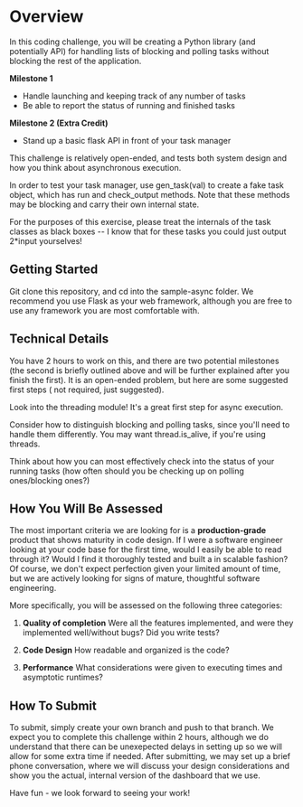# Overview

In this coding challenge, you will be creating a Python library (and potentially API) for handling lists of blocking and
polling tasks without blocking the rest of the application.

**Milestone 1**

- Handle launching and keeping track of any number of tasks
- Be able to report the status of running and finished tasks

**Milestone 2 (Extra Credit)**

- Stand up a basic flask API in front of your task manager

This challenge is relatively open-ended, and tests both system design and how you think about asynchronous execution.

In order to test your task manager, use gen_task(val) to create a fake task object, which has run and check_output
methods. Note that these methods may be blocking and carry their own internal state.

For the purposes of this exercise, please treat the internals of the task classes as black boxes -- I know that for
these tasks you could just output 2*input yourselves!

## Getting Started

Git clone this repository, and cd into the sample-async folder. We recommend you use Flask as your web framework,
although you are free to use any framework you are most comfortable with.

## Technical Details

You have 2 hours to work on this, and there are two potential milestones (the second is briefly outlined above and will
be further explained after you finish the first). It is an open-ended problem, but here are some suggested first steps (
not required, just suggested).

Look into the threading module!  It's a great first step for async execution.

Consider how to distinguish blocking and polling tasks, since you'll need to handle them differently. You may want
thread.is_alive, if you're using threads.

Think about how you can most effectively check into the status of your running tasks (how often should you be checking
up on polling ones/blocking ones?)

## How You Will Be Assessed

The most important criteria we are looking for is a **production-grade** product that shows maturity in code design. If
I were a software engineer looking at your code base for the first time, would I easily be able to read through it?
Would I find it thoroughly tested and built a in scalable fashion? Of course, we don't expect perfection given your
limited amount of time, but we are actively looking for signs of mature, thoughtful software engineering.

More specifically, you will be assessed on the following three categories:

1. **Quality of completion** Were all the features implemented, and were they implemented well/without bugs? Did you
   write tests?

2. **Code Design** How readable and organized is the code?

3. **Performance** What considerations were given to executing times and asymptotic runtimes?

## How To Submit

To submit, simply create your own branch and push to that branch. We expect you to complete this challenge within 2
hours, although we do understand that there can be unexepected delays in setting up so we will allow for some extra time
if needed. After submitting, we may set up a brief phone conversation, where we will discuss your design considerations
and show you the actual, internal version of the dashboard that we use.

Have fun - we look forward to seeing your work!
